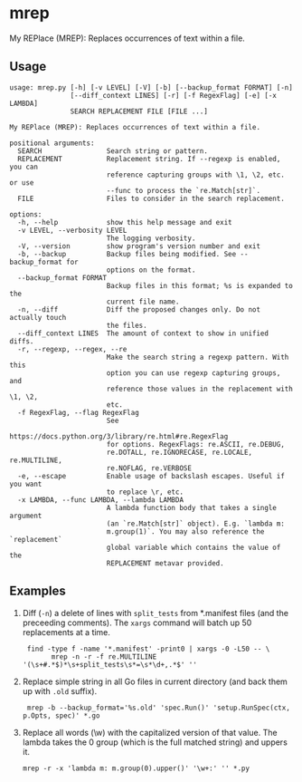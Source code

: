 # mrep

My REPlace (MREP): Replaces occurrences of text within a file.

## Usage

```
usage: mrep.py [-h] [-v LEVEL] [-V] [-b] [--backup_format FORMAT] [-n]
               [--diff_context LINES] [-r] [-f RegexFlag] [-e] [-x LAMBDA]
               SEARCH REPLACEMENT FILE [FILE ...]

My REPlace (MREP): Replaces occurrences of text within a file.

positional arguments:
  SEARCH                Search string or pattern.
  REPLACEMENT           Replacement string. If --regexp is enabled, you can
                        reference capturing groups with \1, \2, etc. or use
                        --func to process the `re.Match[str]`.
  FILE                  Files to consider in the search replacement.

options:
  -h, --help            show this help message and exit
  -v LEVEL, --verbosity LEVEL
                        The logging verbosity.
  -V, --version         show program's version number and exit
  -b, --backup          Backup files being modified. See --backup_format for
                        options on the format.
  --backup_format FORMAT
                        Backup files in this format; %s is expanded to the
                        current file name.
  -n, --diff            Diff the proposed changes only. Do not actually touch
                        the files.
  --diff_context LINES  The amount of context to show in unified diffs.
  -r, --regexp, --regex, --re
                        Make the search string a regexp pattern. With this
                        option you can use regexp capturing groups, and
                        reference those values in the replacement with \1, \2,
                        etc.
  -f RegexFlag, --flag RegexFlag
                        See
                        https://docs.python.org/3/library/re.html#re.RegexFlag
                        for options. RegexFlags: re.ASCII, re.DEBUG,
                        re.DOTALL, re.IGNORECASE, re.LOCALE, re.MULTILINE,
                        re.NOFLAG, re.VERBOSE
  -e, --escape          Enable usage of backslash escapes. Useful if you want
                        to replace \r, etc.
  -x LAMBDA, --func LAMBDA, --lambda LAMBDA
                        A lambda function body that takes a single argument
                        (an `re.Match[str]` object). E.g. `lambda m:
                        m.group(1)`. You may also reference the `replacement`
                        global variable which contains the value of the
                        REPLACEMENT metavar provided.
```

## Examples

1.  Diff (`-n`) a delete of lines with `split_tests` from *.manifest files (and
    the preceeding comments). The `xargs` command will batch up 50 replacements
    at a time.

    ```
     find -type f -name '*.manifest' -print0 | xargs -0 -L50 -- \
           mrep -n -r -f re.MULTILINE '(\s+#.*$)*\s+split_tests\s*=\s*\d+,.*$' ''
    ```

1.  Replace simple string in all Go files in current directory (and back them up
    with `.old` suffix).

    ```
     mrep -b --backup_format='%s.old' 'spec.Run()' 'setup.RunSpec(ctx, p.Opts, spec)' *.go
    ```

1.  Replace all words (\w) with the capitalized version of that value. The
    lambda takes the 0 group (which is the full matched string) and uppers it.

    ```
    mrep -r -x 'lambda m: m.group(0).upper()' '\w+:' '' *.py
    ```
